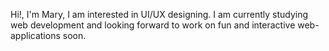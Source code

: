 Hi!, I'm Mary, I am interested in UI/UX designing. I am currently studying web development and looking forward to work on fun and interactive web-applications soon.
